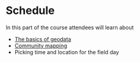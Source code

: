 # Schedule

In this part of the course attendees will learn about

* [The basics of geodata](en/day1.md)
* [Community mapping](en/community_mapping.md)
* Picking time and location for the field day

